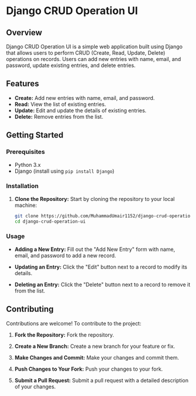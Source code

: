 # Django CRUD Operation UI

## Overview

Django CRUD Operation UI is a simple web application built using Django that allows users to perform CRUD (Create, Read, Update, Delete) operations on records. Users can add new entries with name, email, and password, update existing entries, and delete entries.


## Features

- **Create:** Add new entries with name, email, and password.
- **Read:** View the list of existing entries.
- **Update:** Edit and update the details of existing entries.
- **Delete:** Remove entries from the list.

## Getting Started

### Prerequisites

- Python 3.x
- Django (install using `pip install Django`)

### Installation

1. **Clone the Repository:** Start by cloning the repository to your local machine:
   ```sh
   git clone https://github.com/MuhammadUmair1152/django-crud-operation-ui.git
   cd django-crud-operation-ui
   ```

### Usage

- **Adding a New Entry:** Fill out the "Add New Entry" form with name, email, and password to add a new record.

- **Updating an Entry:** Click the "Edit" button next to a record to modify its details.

- **Deleting an Entry:** Click the "Delete" button next to a record to remove it from the list.

## Contributing

Contributions are welcome! To contribute to the project:

1. **Fork the Repository:** Fork the repository.

2. **Create a New Branch:** Create a new branch for your feature or fix.

3. **Make Changes and Commit:** Make your changes and commit them.

4. **Push Changes to Your Fork:** Push your changes to your fork.

5. **Submit a Pull Request:** Submit a pull request with a detailed description of your changes.
